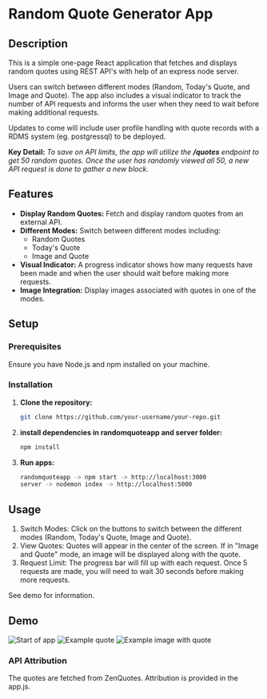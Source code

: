 # Random Quote Generator App

## Description

This is a simple one-page React application that fetches and displays random quotes using REST API's with help of an express node server. 

Users can switch between different modes (Random, Today's Quote, and Image and Quote). The app also includes a visual indicator to track the number of API requests and informs the user when they need to wait before making additional requests.

Updates to come will include user profile handling with quote records with a RDMS system (eg. postgressql) to be deployed.

**Key Detail:** 
*To save on API limits, the app will utilize the **/quotes** endpoint to get 50 random quotes. Once the user has randomly viewed all 50, a new API request is done to gather a new block.* 

## Features

- **Display Random Quotes:** Fetch and display random quotes from an external API.
- **Different Modes:** Switch between different modes including:
  - Random Quotes
  - Today's Quote
  - Image and Quote
- **Visual Indicator:** A progress indicator shows how many requests have been made and when the user should wait before making more requests.
- **Image Integration:** Display images associated with quotes in one of the modes.

## Setup

### Prerequisites

Ensure you have Node.js and npm installed on your machine.

### Installation

1. **Clone the repository:**

   ```bash
   git clone https://github.com/your-username/your-repo.git

2. **install dependencies in randomquoteapp and server folder:**

   ```bash
   npm install

3. **Run apps:**

   ```bash
   randomquoteapp -> npm start -> http://localhost:3000
   server -> nodemon index -> http://localhost:5000

## Usage

1. Switch Modes: Click on the buttons to switch between the different modes (Random, Today's Quote, Image and Quote).
2. View Quotes: Quotes will appear in the center of the screen. If in "Image and Quote" mode, an image will be displayed along with the quote.
3. Request Limit: The progress bar will fill up with each request. Once 5 requests are made, you will need to wait 30 seconds before making more requests.

See demo for information.

## Demo
![Start of app](./images/start.png)
![Example quote](./images/quote1.png)
![Example image with quote](./images/quoteimg1.png)

### API Attribution
The quotes are fetched from ZenQuotes. Attribution is provided in the app.js.


